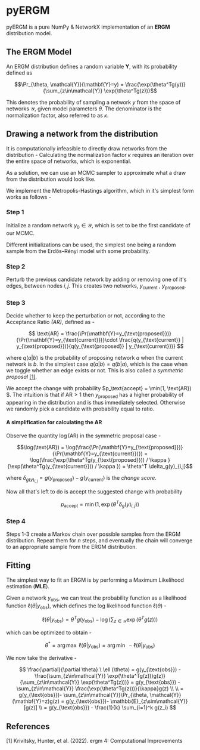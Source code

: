# pyERGM
pyERGM is a pure NumPy & NetworkX implementation of an **ERGM** distribution model.

## The ERGM Model
An ERGM distribution defines a random variable $\mathbf{Y}$, with its probability defined as 

$$\Pr_{\theta, \mathcal{Y}}(\mathbf{Y}=y) = \frac{\exp(\theta^Tg(y))}{\sum_{z\in\mathcal{Y}} \exp(\theta^Tg(z))}$$

This denotes the probability of sampling a network $y$ from the space of networks $\mathcal{Y}$, given model parameters $\theta$. The denominator is the normalization factor, also referred to as $\kappa$.
## Drawing a network from the distribution
It is computationally infeasible to directly draw networks from the distribution - Calculating the normalization factor $\kappa$ requires an iteration over the entire space of networks, which is exponential.

As a solution, we can use an MCMC sampler to approximate what a draw from the distribution would look like.

We implement the Metropolis-Hastings algorithm, which in it's simplest form works as follows -

### Step 1

Initialize a random network $y_0\in\mathcal{Y}$, which is set to be the first candidate of our MCMC. 

Different initializations can be used, the simplest one being a random sample from the Erdős–Rényi model with some probability.

### Step 2

Perturb the previous candidate network by adding or removing one of it's edges, between nodes $i, j$.
This creates two networks, $y_{\text{current}}\  , \  y_{\text{proposed}}$.

### Step 3

Decide whether to keep the perturbation or not, according to the Acceptance Ratio *(AR)*, defined as - 

$$
\text{AR} = \frac{\Pr(\mathbf{Y}=y_{\text{proposed}})}{\Pr(\mathbf{Y}=y_{\text{current}})}\cdot \frac{q(y_{\text{current}} | y_{\text{proposed}})}{q(y_{\text{proposed}} | y_{\text{current}})}
$$

where $q(a|b)$ is the probability of proposing network $a$ when the current network is $b$. In the simplest case $q(a|b) = q(b|a$), which is the case when we toggle whether an edge exists or not.  This is also called a *symmetric proposal* [[1]](#1).

We accept the change with probability $p_\text{accept} = 
\min(1, \text{AR})
$.
The intuition is that if $\text{AR}>1$ then $y_{\text{proposed}}$ has a higher probability of appearing in the distribution and is thus immediately selected. Otherwise we randomly pick a candidate with probability equal to ratio. 

#### A simplification for calculating the AR
Observe the quantity $\log(\text{AR})$ in the symmetric proposal case - 

$$\log(\text{AR}) = \log(\frac{\Pr(\mathbf{Y}=y_{\text{proposed}})}{\Pr(\mathbf{Y}=y_{\text{current}})})
= \log(\frac{\exp(\theta^Tg(y_{\text{proposed}})) / \kappa }{\exp(\theta^Tg(y_{\text{current}})) / \kappa }) = \theta^T \delta_g(y)_{i,j}$$

where $\delta_{g(y)_{i,j}} = g(y_{\text{proposed}}) - g(y_{\text{current}})$ is the *change score*.

Now all that's left to do is accept the suggested change with probability 

$$
p_{\text{accept}} = \min(1, \exp(\theta^T \delta_g(y)_{i,j}))
$$

### Step 4
Steps 1-3 create a Markov chain over possible samples from the ERGM distribution. Repeat them for $n$ steps, and eventually the chain will converge to an appropriate sample from the ERGM distribution.



## Fitting
The simplest way to fit an ERGM is by performing a Maximum Likelihood estimation (**MLE**).

Given a network $y_{\text{obs}}$, we can treat the probability function as a likelihood function $\ell(\theta | y_{\text{obs}})$, which defines the log likelihood function $\ell(\theta)$ - 

$$
\ell(\theta | y_{\text{obs}}) = \theta^Tg(y_{\text{obs}}) - \log(\sum_{z\in\mathcal{Y}} \exp(\theta^Tg(z)))
$$

which can be optimized to obtain - 

$$
\theta^* = \arg \max \ \ell(\theta | y_{\text{obs}}) = \arg \min \ - \ell(\theta | y_{\text{obs}})
$$

We now take the derivative - 

$$
\frac{\partial}{\partial \theta} \ \ell (\theta) = g(y_{\text{obs}}) - \frac{\sum_{z\in\mathcal{Y}} \exp(\theta^Tg(z)))g(z)}{\sum_{z\in\mathcal{Y}} \exp(\theta^Tg(z)))} = g(y_{\text{obs}}) - \sum_{z\in\mathcal{Y}} \frac{\exp(\theta^Tg(z)))}{\kappa}g(z)
\\ \\ 
= g(y_{\text{obs}})- \sum_{z\in\mathcal{Y}}\Pr_{\theta, \mathcal{Y}}(\mathbf{Y}=z)g(z) = g(y_{\text{obs}})- \mathbb{E}_{z\sim\mathcal{Y}}[g(z)]
\\
= g(y_{\text{obs}}) - \frac{1}{k} \sum_{i=1}^k g(z_i)
$$


## References
<a id="1">[1]</a> 
Krivitsky, Hunter, et al. (2022). 
ergm 4: Computational Improvements